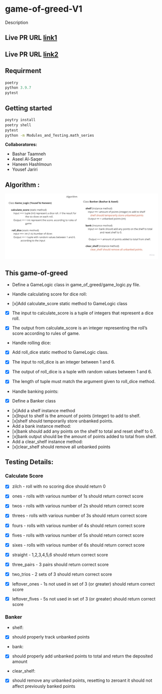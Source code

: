 # game-of-greed-V1

Description

<!-- * This program simulates Mad Libs game which is a typical word game that consists of one player who asks the others for a list of words to fill in the blanks in the story before reading out loud.  -->

## **Live PR URL** [link1](https://github.com/jariryyousef/game_of_greed/pull/1)

## **Live PR URL** [link2](https://github.com/jariryyousef/game_of_greed/pull/2)


## Requirment

```javascript
poetry
python 3.9.7
pytest
```

## Getting started

```bash
poytry install
poetry shell
pytest
python -m Modules_and_Testing.math_series
```

**Collaboratores:**

- Bashar Taamneh
- Aseel Al-Saqer
- Haneen Hashlmoun
- Yousef Jariri

## Algorithm :

<img src = "Game of Greed.jpg">

## This game-of-greed

- Define a GameLogic class in game_of_greed/game_logic.py file.
- Handle calculating score for dice roll:

- [x]Add calculate_score static method to GameLogic class

- [x] The input to calculate_score is a tuple of integers that represent a dice roll.

- [x] The output from calculate_score is an integer representing the roll’s score according to rules of game.

- Handle rolling dice:

- [x] Add roll_dice static method to GameLogic class.

- [x] The input to roll_dice is an integer between 1 and 6.

- [x] The output of roll_dice is a tuple with random values between 1 and 6.
- [x] The length of tuple must match the argument given to roll_dice method.
- Handle banking points:
- [x] Define a Banker class
- [x]Add a shelf instance method
- [x]Input to shelf is the amount of points (integer) to add to shelf.
- [x]shelf should temporarily store unbanked points.
- Add a bank instance method:
- [x]bank should add any points on the shelf to total and reset shelf to 0.
- [x]bank output should be the amount of points added to total from shelf.
- Add a clear_shelf instance method:
- [x]clear_shelf should remove all unbanked points

## Testing Details:

### Calculate Score

- [x] zilch - roll with no scoring dice should return 0

- [x] ones - rolls with various number of 1s should return correct score

- [x] twos - rolls with various number of 2s should return correct score

- [x] threes - rolls with various number of 3s should return correct score
- [x] fours - rolls with various number of 4s should return correct score

- [x] fives - rolls with various number of 5s should return correct score

- [x] sixes - rolls with various number of 6s should return correct score

- [x] straight - 1,2,3,4,5,6 should return correct score

- [x] three_pairs - 3 pairs should return correct score

- [x] two_trios - 2 sets of 3 should return correct score

- [x] leftover_ones - 1s not used in set of 3 (or greater) should return correct score

- [x] leftover_fives - 5s not used in set of 3 (or greater) should return correct score

### Banker

- shelf:
- [x] should properly track unbanked points
- bank:
- [x] should properly add unbanked points to total and return the deposited amount
- clear_shelf:
- [x] should remove any unbanked points, resetting to zeroant it should not affect previously banked points
